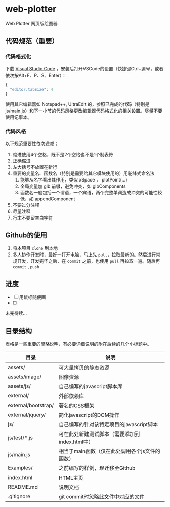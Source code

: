 # web-plotter
Web Plotter 
网页版绘图器

## 代码规范（重要）

### 代码格式化

下载
[Visual Studio Code](https://code.visualstudio.com/docs/?dv=win)
，安装后打开VSCode的设置（快捷键Ctrl+逗号，或者依次按Alt+F、P、S、Enter）：

```javascript
{
  "editor.tabSize": 4
}
```
使用其它编辑器如 Notepad++, UltraEdit 的，参照已完成的代码（特别是 js/main.js）和下一小节的代码风格更改编辑器代码格式化的相关设置。尽量不要使用记事本。

### 代码风格

以下规范重要性依次递减：

1. 缩进使用4个空格，既不是2个空格也不是1个制表符
1. 正确缩进
1. 左大括号不放置在新行
1. 重要的变量名、函数名（特别是需要给其它模块使用的）用驼峰式命名法
   1. 能够从名字看出其作用，类似 xSpace ， plotPoint(...)
   1. 全局变量加 glb 前缀，避免冲突，如 glbComponents
   1. 函数名一般包括一个谓语，一个宾语，两个完整单词造成冲突的可能性较低，如 appendComponent
1. 不要过分注释
1. 尽量注释
1. 行末不要留空白字符

## Github的使用

1. 将本项目 `clone` 到本地
1. 多人协作开发时，最好一打开电脑，马上先 `pull`，拉取最新的。然后进行常规开发，开发完毕之后，在 `commit` 之前，也使用 `pull` 再拉取一遍。随后再 `commit` , `push`

## 进度

- [ ] 用鼠标随便画
- [ ] 

未完待续...

## 目录结构

表格是一些重要的简略说明，有必要详细说明的附在后续的几个小标题中。

| 目录 | 说明 |
| --- | --- |
| assets/ | 可大量拷贝的静态资源 |
| assets/image/ | 图像资源 |
| assets/js/ | 自己编写的javascript脚本库 |
| external/ | 外部依赖库 |
| external/bootstrap/ | 著名的CSS框架 |
| external/jquery/ | 简化javascript的DOM操作 |
| js/ | 自己编写的针对该特定项目的javascript脚本 |
| js/test/\*.js | 可在此处新建测试脚本（需要添加到index.html中） |
| js/main.js | 相当于main函数（仅在此处调用各个js文件的函数） |
| Examples/ | 之前编写的样例，现迁移至Github |
| index.html | HTML主页 |
| README.md | 说明文档 |
| .gitignore | git commit时忽略此文件中对应的文件 |